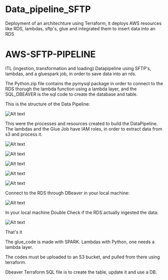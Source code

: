 # Data_pipeline_SFTP
Deployment of an architechture using Terraform, it deploys AWS resources like RDS, lambdas, sftp's, glue and integrated them to insert data into an RDS


# AWS-SFTP-PIPELINE

ITL (ingestion, transformation and loading) Datapipeline using SFTP's, lambdas, and a gluespark job, in order to save data into an rds.

The Python.zip file contains the pymysql package in order to connect to the RDS thorugh the lambda function using a lambda layer, and the SQL_DBEAVER is the sql code to create the database and table.

This is the structure of the Data Pipeline:

![Alt text](screenshots/sftp-pipeline.jpg)

This were the processes and resources created to build the DataPipeline.
The lambdas and the Glue Job have IAM roles, in order to extract data from s3 and process it.

![Alt text](screenshots/s3.JPG)

![Alt text](screenshots/lambda.JPG)

![Alt text](screenshots/lambda2.JPG)

![Alt text](screenshots/glue.JPG)

![Alt text](screenshots/rds.JPG)

Connect to the RDS through DBeaver in your local machine:

![Alt text](screenshots/1.jpeg)

In your local machine Double Check if the RDS actually ingested the data:

![Alt text](screenshots/2.jpeg)

That's it


The glue_code is made with SPARK.
Lambdas with Python, one needs a lambda layer.

The codes must be uploaded to an S3 bucket, and pulled from there using terraform.

Dbeaver Terraform SQL file is to create the table, update it and use a DB. 
